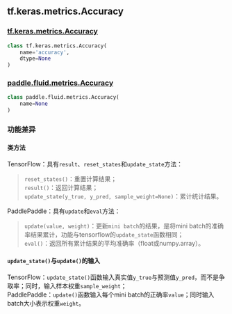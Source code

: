 ## tf.keras.metrics.Accuracy

### [tf.keras.metrics.Accuracy](https://www.tensorflow.org/api_docs/python/tf/keras/metrics/Accuracy#top_of_page)
```python
class tf.keras.metrics.Accuracy(
    name='accuracy',
    dtype=None
)
```

### [paddle.fluid.metrics.Accuracy](https://www.paddlepaddle.org.cn/documentation/docs/zh/1.5/api_cn/metrics_cn.html#accuracy)
```python
class paddle.fluid.metrics.Accuracy(
    name=None
)
```

### 功能差异

#### 类方法
TensorFlow：具有`result`、`reset_states`和`update_state`方法：  
    
>`reset_states()`：重置计算结果；     
>`result()`：返回计算结果；  
>`update_state(y_true, y_pred, sample_weight=None)`：累计统计结果。
  
PaddlePaddle：具有`update`和`eval`方法：   
> `update(value, weight)`：更新`mini batch`的结果，是将mini batch的准确率结果累计，功能与tensorflow的`update_state`函数相同；    
> `eval()`：返回所有累计结果的平均准确率（float或numpy.array）。

#### `update_state()`与`update()`的输入  
TensorFlow：`update_state()`函数输入真实值`y_true`与预测值`y_pred`，而不是争取率；同时，输入样本权重`sample_weight`；   
PaddlePaddle：`update()`函数输入每个mini batch的正确率`value`；同时输入batch大小表示权重`weight`。  